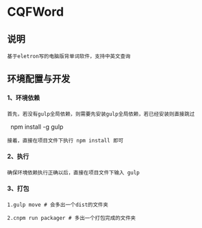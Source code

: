 CQFWord
===========
## 说明

    基于eletron写的电脑版背单词软件，支持中英文查询

## 环境配置与开发

#### 1、环境依赖

    首先，若没有gulp全局依赖，则需要先安装gulp全局依赖，若已经安装则直接跳过
    
        npm install -g gulp
        
    接着，直接在项目文件下执行 npm install 即可
  
#### 2、执行

    确保环境依赖执行正确以后，直接在项目文件下输入 gulp
  
#### 3、打包
 
    1.gulp move # 会多出一个dist的文件夹
  
    2.cnpm run packager # 多出一个打包完成的文件夹
  
  
